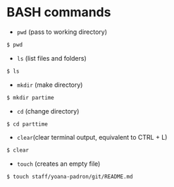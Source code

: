 # BASH commands

- `pwd` (pass to working directory)

```sh
$ pwd
```
- `ls` (list files and folders)

```sh
$ ls
```

- `mkdir` (make directory)

```sh
$ mkdir partime
```

- `cd` (change directory)

```sh
$ cd parttime
```
- `clear`(clear terminal output, equivalent to CTRL + L)

```sh
$ clear
```

- `touch` (creates an empty file)

```sh
$ touch staff/yoana-padron/git/README.md
```